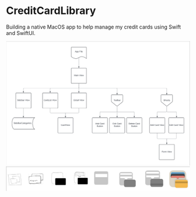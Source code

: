 # CreditCardLibrary
Building a native MacOS app to help manage my credit cards using Swift and SwiftUI. 

![](./ViewHierarchyChart.png)
![](./WalletAppIcon.png)
